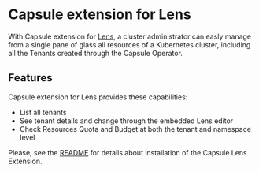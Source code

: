 # Capsule extension for Lens
With Capsule extension for [Lens](https://github.com/lensapp/lens), a cluster administrator can easly manage from a single pane of glass all resources of a Kubernetes cluster, including all the Tenants created through the Capsule Operator.

## Features
Capsule extension for Lens provides these capabilities:

- List all tenants
- See tenant details and change through the embedded Lens editor
- Check Resources Quota and Budget at both the tenant and namespace level

Please, see the [README](https://raw.githubusercontent.com/clastix/capsule-lens-extension/master/README.md) for details about installation of the Capsule Lens Extension.